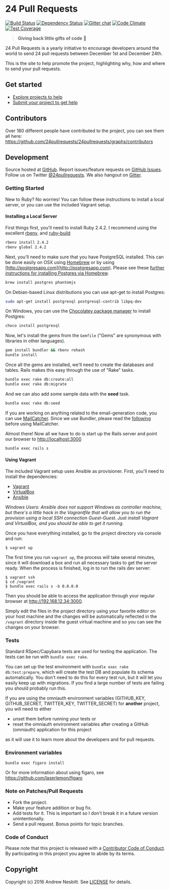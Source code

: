 # 24 Pull Requests

[![Build Status](https://travis-ci.org/24pullrequests/24pullrequests.svg?branch=master)](https://travis-ci.org/24pullrequests/24pullrequests)
[![Dependency Status](https://img.shields.io/gemnasium/24pullrequests/24pullrequests.svg?style=flat)](https://gemnasium.com/24pullrequests/24pullrequests)
[![Gitter chat](https://img.shields.io/badge/gitter-24pullrequests-brightgreen.svg?style=flat)](https://gitter.im/24pullrequests/24pullrequests)
[![Code Climate](https://img.shields.io/codeclimate/github/24pullrequests/24pullrequests.svg?style=flat)](https://codeclimate.com/github/24pullrequests/24pullrequests)
[![Test Coverage](https://img.shields.io/codeclimate/coverage/github/24pullrequests/24pullrequests.svg?style=flat)](https://codeclimate.com/github/24pullrequests/24pullrequests)

> **Giving back little gifts of code** &#127873;

24 Pull Requests is a yearly initiative to encourage developers around the world to send 24 pull requests between December 1st and December 24th.

This is the site to help promote the project, highlighting why, how and where to send your pull requests.


## Get started

* [Explore projects to help](http://24pullrequests.com/projects)
* [Submit your project to get help](http://24pullrequests.com/projects/new)

## Contributors

Over 180 different people have contributed to the project, you can see them all here: https://github.com/24pullrequests/24pullrequests/graphs/contributors

## Development

Source hosted at [GitHub](https://github.com/24pullrequests/24pullrequests).
Report issues/feature requests on [GitHub Issues](https://github.com/24pullrequests/24pullrequests/issues). Follow us on Twitter [@24pullrequests](https://twitter.com/24pullrequests). We also hangout on [Gitter](https://gitter.im/24pullrequests/24pullrequests).

### Getting Started

New to Ruby? No worries! You can follow these instructions to install a local server, or you can use the included Vagrant setup.

#### Installing a Local Server

First things first, you'll need to install Ruby 2.4.2. I recommend using the excellent [rbenv](https://github.com/rbenv/rbenv),
and [ruby-build](https://github.com/rbenv/ruby-build)

```bash
rbenv install 2.4.2
rbenv global 2.4.2
```

Next, you'll need to make sure that you have PostgreSQL installed. This can be
done easily on OSX using [Homebrew](http://mxcl.github.io/homebrew/) or by using [http://postgresapp.com](http://postgresapp.com). Please see these [further instructions for installing Postgres via Homebrew](http://www.mikeball.us/blog/setting-up-postgres-with-homebrew/).

```bash
brew install postgres phantomjs
```

On Debian-based Linux distributions you can use apt-get to install Postgres:

```bash
sudo apt-get install postgresql postgresql-contrib libpq-dev
```

On Windows, you can use the [Chocolatey package manager](http://chocolatey.org/) to install Postgres:

```bash
choco install postgresql
```

Now, let's install the gems from the `Gemfile` ("Gems" are synonymous with libraries in other
languages).

```bash
gem install bundler && rbenv rehash
bundle install
```

Once all the gems are installed, we'll need to create the databases and
tables. Rails makes this easy through the use of "Rake" tasks.

```bash
bundle exec rake db:create:all
bundle exec rake db:migrate
```

And we can also add some sample data with the **seed** task.

```bash
bundle exec rake db:seed
```

If you are working on anything related to the email-generation code, you can use [MailCatcher](https://github.com/sj26/mailcatcher).
Since we use Bundler, please read the [following](https://github.com/sj26/mailcatcher#bundler) before using MailCatcher.

Almost there! Now all we have to do is start up the Rails server and point
our browser to <http://localhost:3000>

```bash
bundle exec rails s
```
#### Using Vagrant

The included Vagrant setup uses Ansible as provisioner. First, you'll need to install the dependencies:

 * [Vagrant](https://www.vagrantup.com/downloads.html)
 * [VirtualBox](https://www.virtualbox.org/wiki/Downloads)
 * [Ansible](http://docs.ansible.com/intro_installation.html)

_Windows Users: Ansible does not support Windows as controller machine, but there's a little hack in the Vagrantfile that will allow you to run the provision using a local
SSH connection Guest-Guest. Just install Vagrant and VirtualBox, and you should be able to get it running._

Once you have everything installed, go to the project directory via console and run:

    $ vagrant up

The first time you run `vagrant up`, the process will take several minutes, since it will download a box and run all necessary tasks to get the server ready. When the process
is finished, log in to run the rails dev server:

    $ vagrant ssh
    $ cd /vagrant
    $ bundle exec rails s -b 0.0.0.0

Then you should be able to access the application through your regular browser at http://192.168.12.34:3000.

Simply edit the files in the project directory using your favorite editor on your host machine and the changes will be automatically reflected in the `/vagrant` directory inside the guest virtual machine and so you can see the changes on your browser.

### Tests

Standard RSpec/Capybara tests are used for testing the application. The tests can be run with `bundle exec rake`.

You can set up the test environment with `bundle exec rake db:test:prepare`, which will create the test DB and populate its schema automatically. You don't need to do this for every test run, but it will let you easily keep up with migrations. If you find a large number of tests are failing you should probably run this.

If you are using the omniauth environment variables
(GITHUB_KEY, GITHUB_SECRET, TWITTER_KEY, TWITTER_SECRET)
for **another** project, you will need to either
 * unset them before running your tests or
 * reset the omniauth environment variables after creating a GitHub (omniauth) application for this project

as it will use it to learn more about the developers and for pull requests.

### Environment variables

`bundle exec figaro install`

Or for more information about using figaro, see https://github.com/laserlemon/figaro

### Note on Patches/Pull Requests

 * Fork the project.
 * Make your feature addition or bug fix.
 * Add tests for it. This is important so I don't break it in a future version unintentionally.
 * Send a pull request. Bonus points for topic branches.

### Code of Conduct

Please note that this project is released with a [Contributor Code of Conduct](CODE_OF_CONDUCT.md). By participating in this project you agree to abide by its terms.

## Copyright

Copyright (c) 2016 Andrew Nesbitt. See [LICENSE](https://github.com/24pullrequests/24pullrequests/blob/master/LICENSE) for details.
